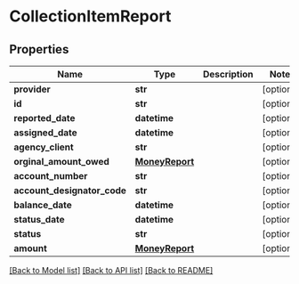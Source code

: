 # CollectionItemReport


## Properties
Name | Type | Description | Notes
------------ | ------------- | ------------- | -------------
**provider** | **str** |  | [optional] 
**id** | **str** |  | [optional] 
**reported_date** | **datetime** |  | [optional] 
**assigned_date** | **datetime** |  | [optional] 
**agency_client** | **str** |  | [optional] 
**orginal_amount_owed** | [**MoneyReport**](MoneyReport.md) |  | [optional] 
**account_number** | **str** |  | [optional] 
**account_designator_code** | **str** |  | [optional] 
**balance_date** | **datetime** |  | [optional] 
**status_date** | **datetime** |  | [optional] 
**status** | **str** |  | [optional] 
**amount** | [**MoneyReport**](MoneyReport.md) |  | [optional] 

[[Back to Model list]](../README.md#documentation-for-models) [[Back to API list]](../README.md#documentation-for-api-endpoints) [[Back to README]](../README.md)


